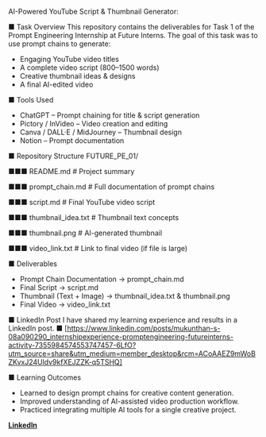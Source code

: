 AI-Powered YouTube Script & Thumbnail Generator:



■ Task Overview
This repository contains the deliverables for Task 1 of the Prompt Engineering Internship
at Future Interns.
The goal of this task was to use prompt chains to generate:
- Engaging YouTube video titles
- A complete video script (800–1500 words)
- Creative thumbnail ideas & designs
- A final AI-edited video



■ Tools Used
- ChatGPT – Prompt chaining for title & script generation
- Pictory / InVideo – Video creation and editing
- Canva / DALL·E / MidJourney – Thumbnail design
- Notion – Prompt documentation


  
■ Repository Structure
FUTURE_PE_01/

■■■ README.md # Project summary

■■■ prompt_chain.md # Full documentation of prompt chains

■■■ script.md # Final YouTube video script

■■■ thumbnail_idea.txt # Thumbnail text concepts

■■■ thumbnail.png # AI-generated thumbnail

■■■ video_link.txt # Link to final video (if file is large)



■ Deliverables
- Prompt Chain Documentation → prompt_chain.md
- Final Script → script.md
- Thumbnail (Text + Image) → thumbnail_idea.txt & thumbnail.png
- Final Video → video_link.txt


  
■ LinkedIn Post
I have shared my learning experience and results in a LinkedIn post.
■ [https://www.linkedin.com/posts/mukunthan-s-08a090290_internshipexperience-promptengineering-futureinterns-activity-7355984574553747457-6LfO?utm_source=share&utm_medium=member_desktop&rcm=ACoAAEZ9mWoBZKvxJ24Uldv9kfXEJZZK-q5TSHQ]



■ Learning Outcomes
- Learned to design prompt chains for creative content generation.
- Improved understanding of AI-assisted video production workflow.
- Practiced integrating multiple AI tools for a single creative project.


**[LinkedIn](https://www.linkedin.com/in/mukunthan-s-08a090290/)**

